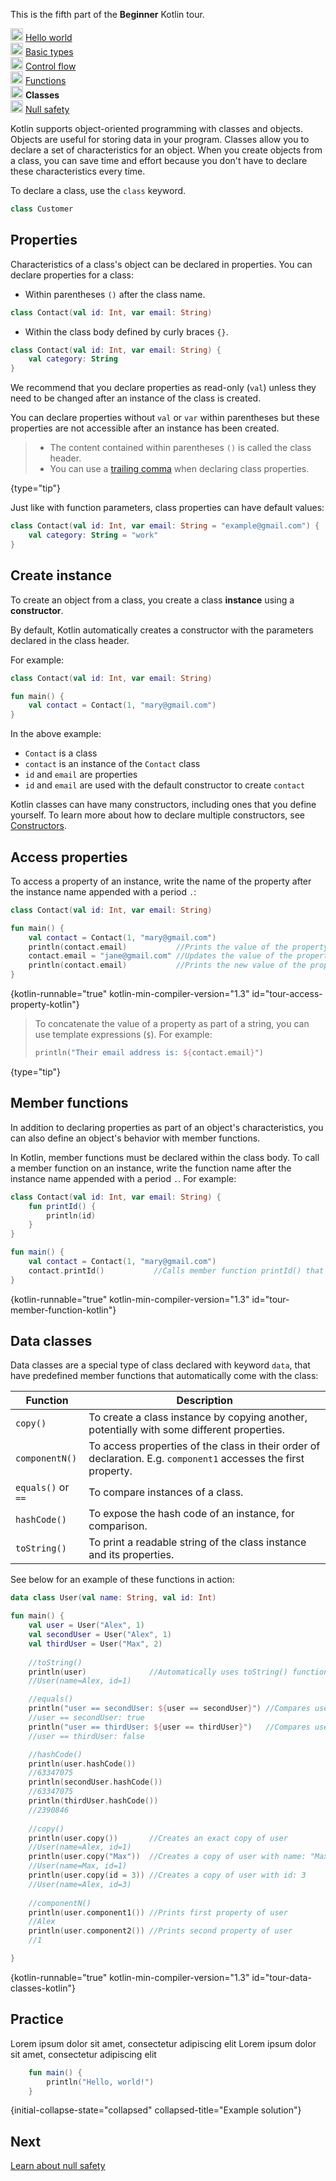 [//]: # (title: Classes I)

<microformat>
    <p>This is the fifth part of the <strong>Beginner</strong> Kotlin tour.</p>
    <p><img src="icon-1-done.svg" width="20" alt="First step"/> <a href="kotlin-tour-hello-world.md">Hello world</a><br/><img src="icon-2-done.svg" width="20" alt="Second step"/> <a href="kotlin-tour-types.md">Basic types</a><br/><img src="icon-3-done.svg" width="20" alt="Third step"/> <a href="kotlin-tour-control-flow.md">Control flow</a><br/><img src="icon-4-done.svg" width="20" alt="Fourth step"/> <a href="kotlin-tour-functions.md">Functions</a><br/><img src="icon-5.svg" width="20" alt="Fifth step"/> <strong>Classes</strong><br/><img src="icon-6-todo.svg" width="20" alt="Sixth step"/> <a href="kotlin-tour-null-safety.md">Null safety</a></p>
</microformat>

Kotlin supports object-oriented programming with classes and objects. Objects are useful for storing data in your program.
Classes allow you to declare a set of characteristics for an object. When you create objects from a class, you can save
time and effort because you don't have to declare these characteristics every time.

To declare a class, use the `class` keyword. 

```kotlin
class Customer
```

## Properties

Characteristics of a class's object can be declared in properties. You can declare properties for a class:
* Within parentheses `()` after the class name.
```kotlin
class Contact(val id: Int, var email: String)
```
* Within the class body defined by curly braces `{}`.
```kotlin
class Contact(val id: Int, var email: String) {
    val category: String
}
```

We recommend that you declare properties as read-only (`val`) unless they need to be changed after an instance of the class
is created.

You can declare properties without `val` or `var` within parentheses but these properties are not accessible after an 
instance has been created.

> * The content contained within parentheses `()` is called the class header.
> * You can use a [trailing comma](coding-conventions.md#trailing-commas) when declaring class properties.
>
{type="tip"}

Just like with function parameters, class properties can have default values:
```kotlin
class Contact(val id: Int, var email: String = "example@gmail.com") {
    val category: String = "work"
}
```

## Create instance

To create an object from a class, you create a class **instance** using a **constructor**.

By default, Kotlin automatically creates a constructor with the parameters declared in the class header.

For example:
```kotlin
class Contact(val id: Int, var email: String)

fun main() {
    val contact = Contact(1, "mary@gmail.com")
}
```

In the above example:
* `Contact` is a class
* `contact` is an instance of the `Contact` class
* `id` and `email` are properties
* `id` and `email` are used with the default constructor to create `contact`

Kotlin classes can have many constructors, including ones that you define yourself. To learn more about how to declare 
multiple constructors, see [Constructors](classes.md#constructors).

## Access properties

To access a property of an instance, write the name of the property after the instance name appended with a period `.`:

```kotlin
class Contact(val id: Int, var email: String)

fun main() {
    val contact = Contact(1, "mary@gmail.com")
    println(contact.email)           //Prints the value of the property: email
    contact.email = "jane@gmail.com" //Updates the value of the property: email
    println(contact.email)           //Prints the new value of the property: email
}
```
{kotlin-runnable="true" kotlin-min-compiler-version="1.3" id="tour-access-property-kotlin"}

> To concatenate the value of a property as part of a string, you can use template expressions (`$`).
> For example:
> ```kotlin
> println("Their email address is: ${contact.email}")
> ```
>
{type="tip"}

## Member functions
In addition to declaring properties as part of an object's characteristics, you can also define an object's behavior 
with member functions.

In Kotlin, member functions must be declared within the class body. To call a member function on an instance, write the 
function name after the instance name appended with a period `.`. For example:

```kotlin
class Contact(val id: Int, var email: String) {
    fun printId() {
        println(id)
    }
}

fun main() {
    val contact = Contact(1, "mary@gmail.com")
    contact.printId()           //Calls member function printId() that prints 1
}
```
{kotlin-runnable="true" kotlin-min-compiler-version="1.3" id="tour-member-function-kotlin"}

## Data classes

<!-- Rewrite intro to explain why data classes are useful -->

Data classes are a special type of class declared with keyword `data`, that have predefined member functions that
automatically come with the class:

| Function           | Description                                                                                                     |
|--------------------|-----------------------------------------------------------------------------------------------------------------|
| `copy()`           | To create a class instance by copying another, potentially with some different properties.                      |
| `componentN()`     | To access properties of the class in their order of declaration. E.g. `component1` accesses the first property. |
| `equals()` or `==` | To compare instances of a class.                                                                                |
| `hashCode()`       | To expose the hash code of an instance, for comparison.                                                         |
| `toString()`       | To print a readable string of the class instance and its properties.                                            |

See below for an example of these functions in action:

```kotlin
data class User(val name: String, val id: Int)

fun main() {
    val user = User("Alex", 1)
    val secondUser = User("Alex", 1)
    val thirdUser = User("Max", 2)
    
    //toString()
    println(user)              //Automatically uses toString() function so that output is easy to read
    //User(name=Alex, id=1)

    //equals()
    println("user == secondUser: ${user == secondUser}") //Compares user to second user
    //user == secondUser: true
    println("user == thirdUser: ${user == thirdUser}")   //Compares user to third user
    //user == thirdUser: false

    //hashCode()
    println(user.hashCode())
    //63347075
    println(secondUser.hashCode())
    //63347075
    println(thirdUser.hashCode())
    //2390846
    
    //copy()
    println(user.copy())       //Creates an exact copy of user
    //User(name=Alex, id=1)
    println(user.copy("Max"))  //Creates a copy of user with name: "Max"
    //User(name=Max, id=1)
    println(user.copy(id = 3)) //Creates a copy of user with id: 3
    //User(name=Alex, id=3)
    
    //componentN()
    println(user.component1()) //Prints first property of user
    //Alex
    println(user.component2()) //Prints second property of user
    //1

}
```
{kotlin-runnable="true" kotlin-min-compiler-version="1.3" id="tour-data-classes-kotlin"}

## Practice

<deflist collapsible="true">
    <def title="Exercise 1">
        Lorem ipsum dolor sit amet, consectetur adipiscing elit
    </def>
</deflist>

<deflist collapsible="true">
    <def title="Hint">
        Lorem ipsum dolor sit amet, consectetur adipiscing elit
    </def>
</deflist>

```kotlin
    fun main() {
        println("Hello, world!")
    }
```
{initial-collapse-state="collapsed" collapsed-title="Example solution"}

## Next
[Learn about null safety](kotlin-tour-null-safety.md)
